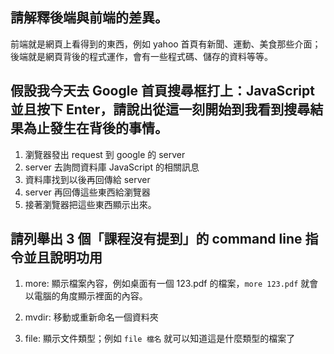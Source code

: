 ## 請解釋後端與前端的差異。

前端就是網頁上看得到的東西，例如 yahoo 首頁有新聞、運動、美食那些介面；後端就是網頁背後的程式運作，會有一些程式碼、儲存的資料等等。

## 假設我今天去 Google 首頁搜尋框打上：JavaScript 並且按下 Enter，請說出從這一刻開始到我看到搜尋結果為止發生在背後的事情。

1. 瀏覽器發出 request 到 google 的 server
2. server 去詢問資料庫 JavaScript 的相關訊息
3. 資料庫找到以後再回傳給 server
4. server 再回傳這些東西給瀏覽器
5. 接著瀏覽器把這些東西顯示出來。


## 請列舉出 3 個「課程沒有提到」的 command line 指令並且說明功用

1. more: 顯示檔案內容，例如桌面有一個 123.pdf 的檔案，`more 123.pdf` 就會以電腦的角度顯示裡面的內容。

2. mvdir: 移動或重新命名一個資料夾

3. file: 顯示文件類型；例如 `file 檔名` 就可以知道這是什麼類型的檔案了
